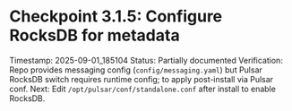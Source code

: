 # Checkpoint 3.1.5: Configure RocksDB for metadata
Timestamp: 2025-09-01_185104
Status: Partially documented
Verification: Repo provides messaging config (`config/messaging.yaml`) but Pulsar RocksDB switch requires runtime config; to apply post-install via Pulsar conf.
Next: Edit `/opt/pulsar/conf/standalone.conf` after install to enable RocksDB.
